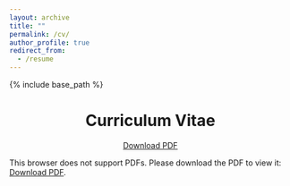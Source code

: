 ```yaml
---
layout: archive
title: ""
permalink: /cv/
author_profile: true
redirect_from:
  - /resume
---
```


{% include base_path %}

<div style="text-align: center;">
    <h1>Curriculum Vitae</h1>
    <p><a href="/files/Robert.C.Hill_CV.pdf">Download PDF</a></p>
</div>


<object data="/files/Robert.C.Hill_CV.pdf" type="application/pdf" width="100%" height="100%">
   This browser does not support PDFs. Please download the PDF to view it: 
   <a href="/files/Robert.C.Hill_CV.pdf">Download PDF</a>.
</object>

